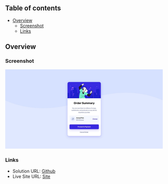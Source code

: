 
## Table of contents

- [Overview](#overview) 
  - [Screenshot](#screenshot)
  - [Links](#links)


## Overview



### Screenshot

![](./images/screenshot.jpg)


### Links

- Solution URL: [Github](https://github.com/matiasluduena23/order-summary.github.io)
- Live Site URL: [Site](https://matiasluduena23.github.io/order-summary.github.io/)


